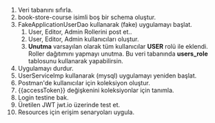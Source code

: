 1. Veri tabanını sıfırla.
2. book-store-course isimli boş bir schema oluştur. 
3. FakeApplicationUserDao kullanarak (fake) uygulamayı başlat. 
   1. User, Editor, Admin Rollerini post et..
   2. User, Editor, Admin kullanıcıları oluştur.
   3. **Unutma** varsayılan olarak tüm kullanıcılar **USER** rolü ile eklendi. Roller dağıtımını yapmayı unutma. Bu veri tabanında **users_role** tablosunu kullanarak yapabilirsin.
4. Uygulamayı durdur. 
6. UserServiceImp kullanarak (mysql) uygulamayı yeniden başlat. 
7. Postman'de kullanıcılar için koleksiyon oluştur. 
8. {{accessToken}} değişkenini koleksiyonlar için tanımla. 
9. Login testine bak. 
10. Üretilen JWT jwt.io üzerinde test et. 
11. Resources için erişim senaryoları uygula.